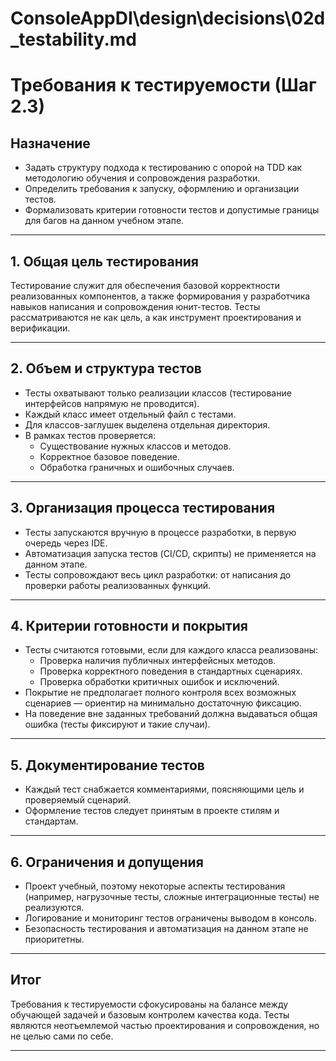 # ConsoleAppDI\design\decisions\02d_testability.md

# Требования к тестируемости (Шаг 2.3)

## Назначение

- Задать структуру подхода к тестированию с опорой на TDD как методологию обучения и сопровождения разработки.
- Определить требования к запуску, оформлению и организации тестов.
- Формализовать критерии готовности тестов и допустимые границы для багов на данном учебном этапе.

---

## 1. Общая цель тестирования

Тестирование служит для обеспечения базовой корректности реализованных компонентов, а также формирования у разработчика навыков написания и сопровождения юнит-тестов. Тесты рассматриваются не как цель, а как инструмент проектирования и верификации.

---

## 2. Объем и структура тестов

- Тесты охватывают только реализации классов (тестирование интерфейсов напрямую не проводится).
- Каждый класс имеет отдельный файл с тестами.
- Для классов-заглушек выделена отдельная директория.
- В рамках тестов проверяется:
  - Существование нужных классов и методов.
  - Корректное базовое поведение.
  - Обработка граничных и ошибочных случаев.

---

## 3. Организация процесса тестирования

- Тесты запускаются вручную в процессе разработки, в первую очередь через IDE.
- Автоматизация запуска тестов (CI/CD, скрипты) не применяется на данном этапе.
- Тесты сопровождают весь цикл разработки: от написания до проверки работы реализованных функций.

---

## 4. Критерии готовности и покрытия

- Тесты считаются готовыми, если для каждого класса реализованы:
  - Проверка наличия публичных интерфейсных методов.
  - Проверка корректного поведения в стандартных сценариях.
  - Проверка обработки критичных ошибок и исключений.
- Покрытие не предполагает полного контроля всех возможных сценариев — ориентир на минимально достаточную фиксацию.
- На поведение вне заданных требований должна выдаваться общая ошибка (тесты фиксируют и такие случаи).

---

## 5. Документирование тестов

- Каждый тест снабжается комментариями, поясняющими цель и проверяемый сценарий.
- Оформление тестов следует принятым в проекте стилям и стандартам.

---

## 6. Ограничения и допущения

- Проект учебный, поэтому некоторые аспекты тестирования (например, нагрузочные тесты, сложные интеграционные тесты) не реализуются.
- Логирование и мониторинг тестов ограничены выводом в консоль.
- Безопасность тестирования и автоматизация на данном этапе не приоритетны.

---

## Итог

Требования к тестируемости сфокусированы на балансе между обучающей задачей и базовым контролем качества кода. Тесты являются неотъемлемой частью проектирования и сопровождения, но не целью сами по себе.

---
